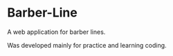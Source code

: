 # Barber-Line
A web application for barber lines.

Was developed mainly for practice and learning  coding.
